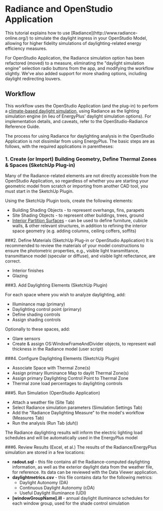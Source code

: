 <h1>Radiance and OpenStudio Application</h1>
This tutorial explains how to use [Radiance](http://www.radiance-online.org/) to simulate the daylight ingress in your OpenStudio Model, allowing for higher fidelity simulations of daylighting-related energy efficiency measures.

For OpenStudio Application, the Radiance simulation option has been refactored (moved) to a measure, eliminating the "daylight simulation engine" selection radio buttons from the app, and modifying the workflow slightly. We've also added support for more shading options, including daylight redirecting louvers.

## Workflow
This workflow uses the OpenStudio Application (and the plug-in) to perform a [climate-based daylight simulation](http://climate-based-daylighting.com/doku.php?id=academic:climate-based-daylight-modelling), using Radiance as the lighting simulation engine (in lieu of EnergyPlus' daylight simulation options). For implementation details, and caveats, refer to the OpenStudio-Radiance Reference Guide.

The process for using Radiance for daylighting analysis in the OpenStudio Application is not dissimilar from using EnergyPlus. The basic steps are as follows, with the required applications in parentheses:
### 1. Create (or Import) Building Geometry, Define Thermal Zones & Spaces (SketchUp Plug-in)

Many of the Radiance-related elements are not directly accessible from the OpenStudio Application, so regardless of whether you are starting your geometric model from scratch or importing from another CAD tool, you must start in the SketchUp Plugin.

Using the SketchUp Plugin tools, create the following elements:

- Building Shading Objects - to represent overhangs, fins, parapets
- Site Shading Objects - to represent other buildings, trees, ground
- [Interior Partition Surfaces](../reference/sketchup_plugin_interface#NewInteriorPartitionSurfaceGroup) - can be used to define furniture, cubicle walls, & other relevant structures, in addition to refining the interior space geometry (e.g. adding columns, ceiling coffers, soffits)

###2. Define Materials (SketchUp Plug-in or OpenStudio Application)
It is recommended to review the materials of your model constructions to ensure the photometric properties, e.g., visible light transmittance, transmittance model (specular or diffuse), and visible light reflectance, are correct.

- Interior finishes
- Glazing

###3. Add Daylighting Elements (SketchUp Plugin)

For each space where you wish to analyze daylighting, add:

- Illuminance map (primary)
- Daylighting control point (primary)
- Define shading controls
- Assign shading controls

Optionally to these spaces, add:

- Glare sensors
- Create & assign OS:WindowFrameAndDivider objects, to represent wall thickness in the Radiance model (user script)

###4. Configure Daylighting Elements (SketchUp Plugin)

- Associate Space with Thermal Zone(s)
- Assign primary Illuminance Map to daylit Thermal Zone(s)
- Assign primary Daylighting Control Point to Thermal Zone
- Thermal zone load percentages to daylighting controls

###5. Run Simulation (OpenStudio Application)
- Attach a weather file (Site Tab)
- Select Radiance simulation parameters (Simulation Settings Tab)
- Add the "Radiance Daylighting Measure" to the model's workflow (Measures Tab)
- Run the analysis (Run Tab (_duh_))

The Radiance daylighting results will inform the electric lighting load schedules and will be automatically used in the EnergyPlus model

###6. Review Results (Excel, et al.)
The results of the Radiance/EnergyPlus simulation are stored in a few locations:

- **radout.sql** - this file contains all the Radiance-computed daylighting information, as well as the exterior daylight data from the weather file, for reference. Its data can be reviewed with the Data Viewer application.
- **daylightmetrics.csv** - this file contains data for the following metrics:
    - Daylight Autonomy (DA)
    - Continuous Daylight Autonomy (cDA)
    - Useful Daylight Illuminance (UDI)
- **[windowGroupName].ill** - annual daylight illuminance schedules for each window group, used for the shade control simulation


